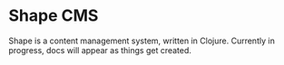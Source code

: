 # Shape CMS

Shape is a content management system, written in Clojure. Currently in progress, docs will appear as things get created.
